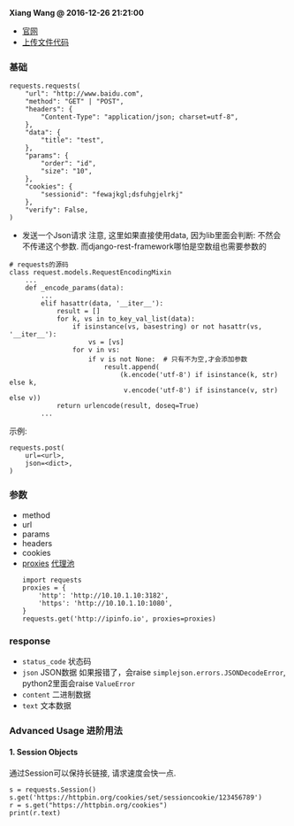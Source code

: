 **Xiang Wang @ 2016-12-26 21:21:00**

* [官网](http://docs.python-requests.org/en/master/)
* [上传文件代码](./requests上传文件.py)

### 基础
```
requests.requests(
    "url": "http://www.baidu.com",
    "method": "GET" | "POST",
    "headers": {
        "Content-Type": "application/json; charset=utf-8",
    },
    "data": {
        "title": "test",
    },
    "params": {
        "order": "id",
        "size": "10",
    },
    "cookies": {
        "sessionid": "fewajkgl;dsfuhgjelrkj"
    },
    "verify": False,
)
```
* 发送一个Json请求
注意, 这里如果直接使用data, 因为lib里面会判断: 不然会不传递这个参数. 而django-rest-framework哪怕是空数组也需要参数的
```
# requests的源码
class request.models.RequestEncodingMixin
    ...
    def _encode_params(data):
        ...
        elif hasattr(data, '__iter__'):
            result = []
            for k, vs in to_key_val_list(data):
                if isinstance(vs, basestring) or not hasattr(vs, '__iter__'):
                    vs = [vs]
                for v in vs:
                    if v is not None:  # 只有不为空,才会添加参数
                        result.append(
                            (k.encode('utf-8') if isinstance(k, str) else k,
                             v.encode('utf-8') if isinstance(v, str) else v))
            return urlencode(result, doseq=True)
        ...
```
示例:
```
requests.post(
    url=<url>,
    json=<dict>,
)
```

### 参数
* method
* url
* params
* headers
* cookies
* [proxies](http://docs.python-requests.org/en/master/user/advanced/#proxies) 
[代理池](http://www.xicidaili.com/)
    ```
    import requests
    proxies = {
        'http': 'http://10.10.1.10:3182',
        'https': 'http://10.10.1.10:1080',
    }
    requests.get('http://ipinfo.io', proxies=proxies)
    ```

### response
* `status_code` 状态码
* `json` JSON数据
如果报错了，会raise `simplejson.errors.JSONDecodeError`, python2里面会raise `ValueError`
* `content` 二进制数据
* `text` 文本数据

### Advanced Usage 进阶用法
#### 1. Session Objects
通过Session可以保持长链接, 请求速度会快一点.
```
s = requests.Session()
s.get('https://httpbin.org/cookies/set/sessioncookie/123456789')
r = s.get("https://httpbin.org/cookies")
print(r.text)
```

